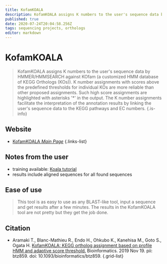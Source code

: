 ```yaml
---
title: KofamKOALA
description: KofamKOALA assigns K numbers to the user's sequence data by HMMER/HMMSEARCH against KOfam (a customized HMM database of KEGG Orthologs (KOs)).
published: true
date: 2020-07-24T20:04:58.256Z
tags: sequencing projects, orthologs
editor: markdown
---
```



# KofamKOALA

> KofamKOALA assigns K numbers to the user's sequence data by HMMER/HMMSEARCH against KOfam (a customized HMM database of KEGG Orthologs (KOs)). K number assignments with scores above the predefined thresholds for individual KOs are more reliable than other proposed assignments. Such high score assignments are highlighted with asterisks '*' in the output. The K number assignments facilitate the interpretation of the annotation results by linking the user's sequence data to the KEGG pathways and EC numbers.
{.is-info}


## Website 

- [KofamKOALA *Main Page*](https://www.genome.jp/tools/kofamkoala/)
 {.links-list}

## Notes from the user
- training available: [Koala tutorial](https://www.youtube.com/watch?v=1v4UzjE7K2g&list=PL4K-daRUS2A_FdxH_jNtcECtlZ2JoF6GO&index=12)
- results include aligned sequences for all found sequences

## Ease of use
> This tool is as easy to use as any BLAST-like tool, input a sequence and get results after a few minutes. The results in the KofamKOALA tool are not pretty but they get the job done. 

## Citation 

- Aramaki T., Blanc-Mathieu R., Endo H., Ohkubo K., Kanehisa M., Goto S., Ogata H. [KofamKOALA: KEGG ortholog assignment based on profile HMM and adaptive score threshold.](https://academic.oup.com/bioinformatics/article/36/7/2251/5631907) Bioinformatics. 2019 Nov 19. pii: btz859. doi: 10.1093/bioinformatics/btz859.
{.grid-list}